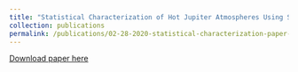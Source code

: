 ```yaml
---
title: "Statistical Characterization of Hot Jupiter Atmospheres Using Spitzer's Secondary Eclipses"
collection: publications
permalink: /publications/02-28-2020-statistical-characterization-paper-1.md
---
```

[Download paper here](https://iopscience.iop.org/article/10.3847/1538-3881/ab6cff/pdf)


